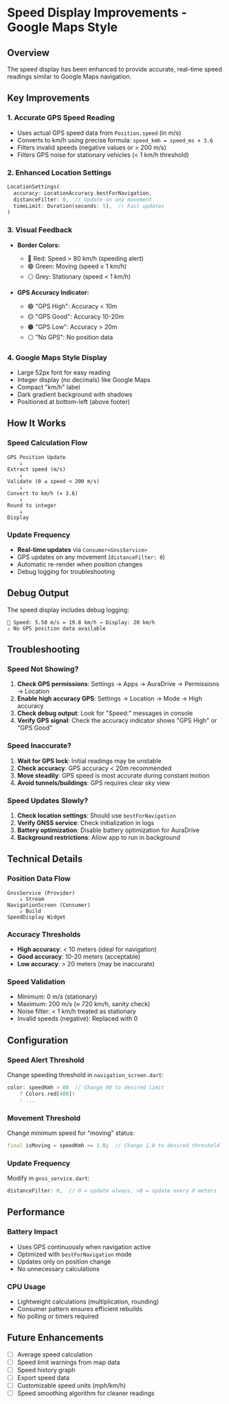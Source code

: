 # Speed Display Improvements - Google Maps Style

## Overview
The speed display has been enhanced to provide accurate, real-time speed readings similar to Google Maps navigation.

## Key Improvements

### 1. **Accurate GPS Speed Reading**
- Uses actual GPS speed data from `Position.speed` (in m/s)
- Converts to km/h using precise formula: `speed_kmh = speed_ms × 3.6`
- Filters invalid speeds (negative values or > 200 m/s)
- Filters GPS noise for stationary vehicles (< 1 km/h threshold)

### 2. **Enhanced Location Settings**
```dart
LocationSettings(
  accuracy: LocationAccuracy.bestForNavigation,
  distanceFilter: 0,  // Update on any movement
  timeLimit: Duration(seconds: 5),  // Fast updates
)
```

### 3. **Visual Feedback**
- **Border Colors:**
  - 🔴 Red: Speed > 80 km/h (speeding alert)
  - 🟢 Green: Moving (speed ≥ 1 km/h)
  - ⚪ Grey: Stationary (speed < 1 km/h)

- **GPS Accuracy Indicator:**
  - 🟢 "GPS High": Accuracy < 10m
  - 🟡 "GPS Good": Accuracy 10-20m
  - 🟠 "GPS Low": Accuracy > 20m
  - ⚪ "No GPS": No position data

### 4. **Google Maps Style Display**
- Large 52px font for easy reading
- Integer display (no decimals) like Google Maps
- Compact "km/h" label
- Dark gradient background with shadows
- Positioned at bottom-left (above footer)

## How It Works

### Speed Calculation Flow
```
GPS Position Update
    ↓
Extract speed (m/s)
    ↓
Validate (0 ≤ speed < 200 m/s)
    ↓
Convert to km/h (× 3.6)
    ↓
Round to integer
    ↓
Display
```

### Update Frequency
- **Real-time updates** via `Consumer<GnssService>`
- GPS updates on any movement (`distanceFilter: 0`)
- Automatic re-render when position changes
- Debug logging for troubleshooting

## Debug Output
The speed display includes debug logging:
```
🚗 Speed: 5.50 m/s = 19.8 km/h → Display: 20 km/h
⚠️ No GPS position data available
```

## Troubleshooting

### Speed Not Showing?
1. **Check GPS permissions**: Settings → Apps → AuraDrive → Permissions → Location
2. **Enable high accuracy GPS**: Settings → Location → Mode → High accuracy
3. **Check debug output**: Look for "Speed:" messages in console
4. **Verify GPS signal**: Check the accuracy indicator shows "GPS High" or "GPS Good"

### Speed Inaccurate?
1. **Wait for GPS lock**: Initial readings may be unstable
2. **Check accuracy**: GPS accuracy < 20m recommended
3. **Move steadily**: GPS speed is most accurate during constant motion
4. **Avoid tunnels/buildings**: GPS requires clear sky view

### Speed Updates Slowly?
1. **Check location settings**: Should use `bestForNavigation`
2. **Verify GNSS service**: Check initialization in logs
3. **Battery optimization**: Disable battery optimization for AuraDrive
4. **Background restrictions**: Allow app to run in background

## Technical Details

### Position Data Flow
```
GnssService (Provider)
    ↓ Stream
NavigationScreen (Consumer)
    ↓ Build
SpeedDisplay Widget
```

### Accuracy Thresholds
- **High accuracy**: < 10 meters (ideal for navigation)
- **Good accuracy**: 10-20 meters (acceptable)
- **Low accuracy**: > 20 meters (may be inaccurate)

### Speed Validation
- Minimum: 0 m/s (stationary)
- Maximum: 200 m/s (≈ 720 km/h, sanity check)
- Noise filter: < 1 km/h treated as stationary
- Invalid speeds (negative): Replaced with 0

## Configuration

### Speed Alert Threshold
Change speeding threshold in `navigation_screen.dart`:
```dart
color: speedKmh > 80  // Change 80 to desired limit
    ? Colors.red[400]!
    : ...
```

### Movement Threshold
Change minimum speed for "moving" status:
```dart
final isMoving = speedKmh >= 1.0;  // Change 1.0 to desired threshold
```

### Update Frequency
Modify in `gnss_service.dart`:
```dart
distanceFilter: 0,  // 0 = update always, >0 = update every X meters
```

## Performance

### Battery Impact
- Uses GPS continuously when navigation active
- Optimized with `bestForNavigation` mode
- Updates only on position change
- No unnecessary calculations

### CPU Usage
- Lightweight calculations (multiplication, rounding)
- Consumer pattern ensures efficient rebuilds
- No polling or timers required

## Future Enhancements
- [ ] Average speed calculation
- [ ] Speed limit warnings from map data
- [ ] Speed history graph
- [ ] Export speed data
- [ ] Customizable speed units (mph/km/h)
- [ ] Speed smoothing algorithm for cleaner readings
